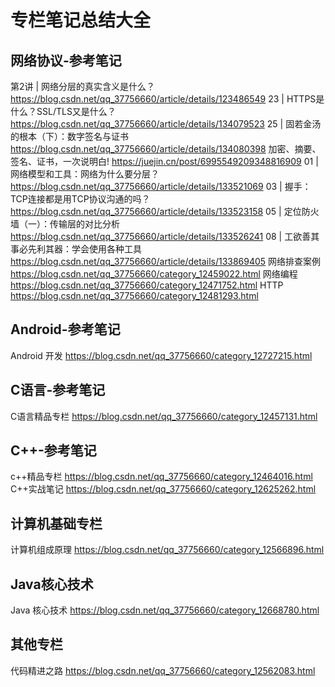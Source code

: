 # 专栏笔记总结大全







## 网络协议-参考笔记
第2讲 | 网络分层的真实含义是什么？
https://blog.csdn.net/qq_37756660/article/details/123486549
23 | HTTPS是什么？SSL/TLS又是什么？
https://blog.csdn.net/qq_37756660/article/details/134079523
25 | 固若金汤的根本（下）：数字签名与证书
https://blog.csdn.net/qq_37756660/article/details/134080398
加密、摘要、签名、证书，一次说明白!
https://juejin.cn/post/6995549209348816909
01 | 网络模型和工具：网络为什么要分层？
https://blog.csdn.net/qq_37756660/article/details/133521069
03 | 握手：TCP连接都是用TCP协议沟通的吗？
https://blog.csdn.net/qq_37756660/article/details/133523158
05 | 定位防火墙（一）：传输层的对比分析
https://blog.csdn.net/qq_37756660/article/details/133526241
08 | 工欲善其事必先利其器：学会使用各种工具
https://blog.csdn.net/qq_37756660/article/details/133869405
网络排查案例
https://blog.csdn.net/qq_37756660/category_12459022.html
网络编程
https://blog.csdn.net/qq_37756660/category_12471752.html
HTTP
https://blog.csdn.net/qq_37756660/category_12481293.html

## Android-参考笔记

Android 开发
https://blog.csdn.net/qq_37756660/category_12727215.html


## C语言-参考笔记

C语言精品专栏
https://blog.csdn.net/qq_37756660/category_12457131.html


## C++-参考笔记
c++精品专栏
https://blog.csdn.net/qq_37756660/category_12464016.html
C++实战笔记
https://blog.csdn.net/qq_37756660/category_12625262.html

## 计算机基础专栏

计算机组成原理
https://blog.csdn.net/qq_37756660/category_12566896.html

## Java核心技术

Java 核心技术
https://blog.csdn.net/qq_37756660/category_12668780.html

## 其他专栏
代码精进之路
https://blog.csdn.net/qq_37756660/category_12562083.html

